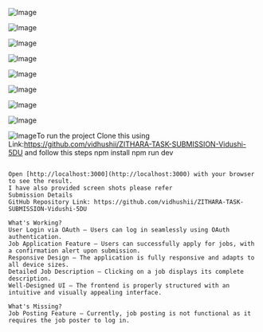![Image](https://github.com/user-attachments/assets/2d43801e-1509-443b-9bf2-426aab2ccdac)

![Image](https://github.com/user-attachments/assets/dc6f5d45-009a-439d-bbf7-6026f468e327)

![Image](https://github.com/user-attachments/assets/00beb135-66e7-4f9e-bb85-0de2b159288e)

![Image](https://github.com/user-attachments/assets/cf2f08f1-c025-4573-8ad5-699de5c2a0dd)

![Image](https://github.com/user-attachments/assets/5e25a883-e0aa-45b7-b9fe-336bda41aee1)

![Image](https://github.com/user-attachments/assets/329d8d68-4eeb-4c3e-812a-7bc45fac800a)

![Image](https://github.com/user-attachments/assets/eaf81ded-00ca-441d-969f-6a7c39cde7fb)



![Image](https://github.com/user-attachments/assets/acb4fe52-261e-4936-868c-1be617c67009)

![Image](https://github.com/user-attachments/assets/fc2613e8-5567-486b-9a29-7ae77c57f4bf)To run the project 
Clone this using Link:https://github.com/vidhushii/ZITHARA-TASK-SUBMISSION-Vidushi-5DU
and follow this steps
npm install 
npm run dev
```

Open [http://localhost:3000](http://localhost:3000) with your browser to see the result.
I have also provided screen shots please refer
Submission Details
GitHub Repository Link: https://github.com/vidhushii/ZITHARA-TASK-SUBMISSION-Vidushi-5DU

What's Working?
User Login via OAuth – Users can log in seamlessly using OAuth authentication.
Job Application Feature – Users can successfully apply for jobs, with a confirmation alert upon submission.
Responsive Design – The application is fully responsive and adapts to all device sizes.
Detailed Job Description – Clicking on a job displays its complete description.
Well-Designed UI – The frontend is properly structured with an intuitive and visually appealing interface.

What's Missing?
Job Posting Feature – Currently, job posting is not functional as it requires the job poster to log in.

